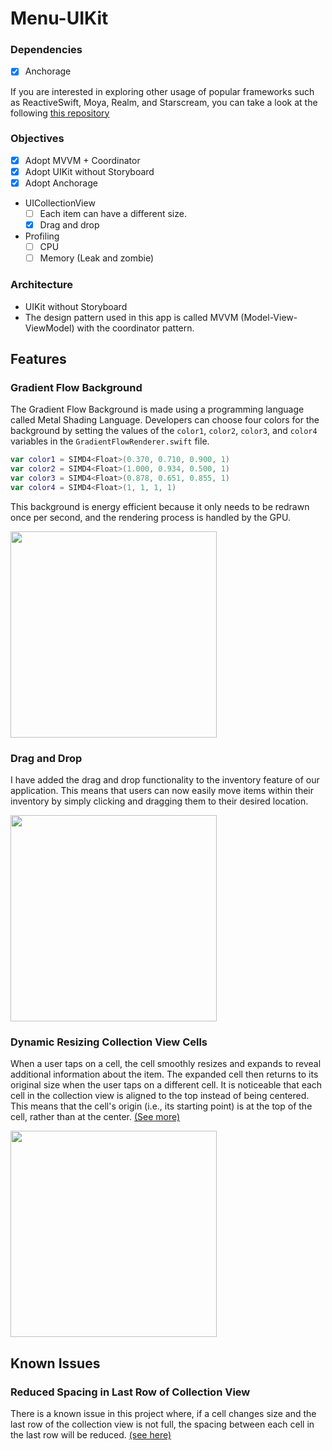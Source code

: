 # Menu-UIKit

### Dependencies

- [x] Anchorage

If you are interested in exploring other usage of popular frameworks such as ReactiveSwift, Moya, Realm, and Starscream, you can take a look at the following [this repository](https://github.com/chatsopond/QuickNews-ReactiveSwift)

### Objectives

- [x] Adopt MVVM + Coordinator
- [x] Adopt UIKit without Storyboard
- [x] Adopt Anchorage
- UICollectionView
  - [ ] Each item can have a different size.
  - [x] Drag and drop
- Profiling
  - [ ] CPU
  - [ ] Memory (Leak and zombie)
  
### Architecture

- UIKit without Storyboard
- The design pattern used in this app is called MVVM (Model-View-ViewModel) with the coordinator pattern.

## Features

### Gradient Flow Background

The Gradient Flow Background is made using a programming language called Metal Shading Language. 
Developers can choose four colors for the background by setting the values of the `color1`, `color2`, `color3`, 
and `color4` variables in the `GradientFlowRenderer.swift` file.

```swift
var color1 = SIMD4<Float>(0.370, 0.710, 0.900, 1)
var color2 = SIMD4<Float>(1.000, 0.934, 0.500, 1)
var color3 = SIMD4<Float>(0.878, 0.651, 0.855, 1)
var color4 = SIMD4<Float>(1, 1, 1, 1)
```

This background is energy efficient because it only needs to be redrawn once per second, 
and the rendering process is handled by the GPU.

<img width="330px" src="https://user-images.githubusercontent.com/42887325/227467594-8e08e4f0-4274-4ea3-bcd9-c40ec5b305f8.gif"/>

### Drag and Drop

I have added the drag and drop functionality to the inventory feature of our application. 
This means that users can now easily move items within their inventory by simply clicking and dragging them to their desired location. 

<img width="330px" src="https://user-images.githubusercontent.com/42887325/227466449-21e8c8be-92d0-4751-aafa-c66244edbdbf.gif">

### Dynamic Resizing Collection View Cells

When a user taps on a cell, the cell smoothly resizes and expands to reveal additional information about the item. The expanded cell then returns to its original size when the user taps on a different cell. It is noticeable that each cell in the collection view is aligned to the top instead of being centered. This means that the cell's origin (i.e., its starting point) is at the top of the cell, rather than at the center. [(See more)](https://github.com/chatsopond/Menu-UIKit/blob/main/Style/TopAlignedCollectionViewFlowLayout.swift)

<img width="330px" src="https://user-images.githubusercontent.com/42887325/227534576-6c8b5e81-f1ed-4728-b87c-5617c16d7935.gif"/>

## Known Issues

### Reduced Spacing in Last Row of Collection View

There is a known issue in this project where, if a cell changes size and the last row of the collection view is not full, the spacing between each cell in the last row will be reduced. [(see here)](https://github.com/chatsopond/Menu-UIKit/tree/main/README.md#dynamic-resizing-collection-view-cells)
